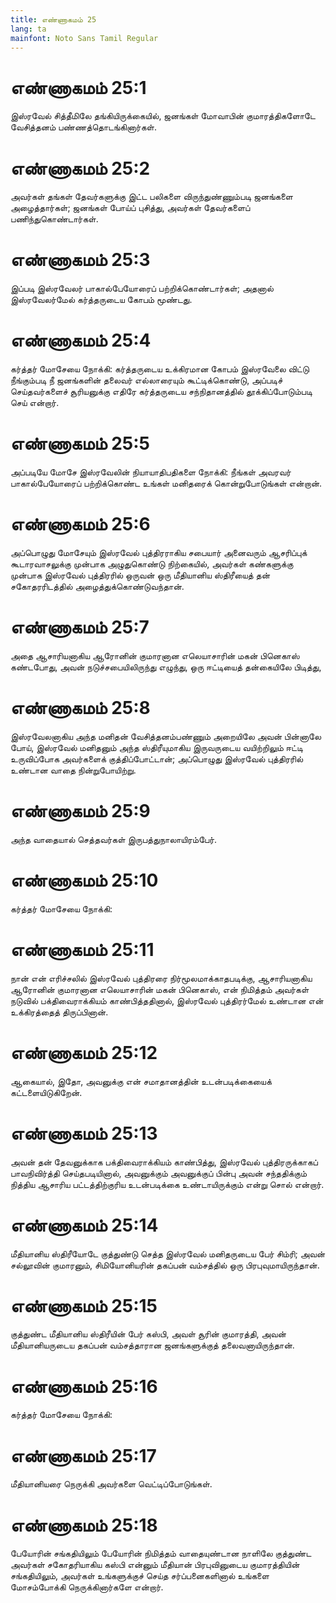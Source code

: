 ```yaml
---
title: எண்ணாகமம் 25
lang: ta
mainfont: Noto Sans Tamil Regular
---
```


# எண்ணாகமம் 25:1

இஸ்ரவேல் சித்தீமிலே தங்கியிருக்கையில், ஜனங்கள் மோவாபின் குமாரத்திகளோடே வேசித்தனம் பண்ணத்தொடங்கினார்கள்.

# எண்ணாகமம் 25:2

அவர்கள் தங்கள் தேவர்களுக்கு இட்ட பலிகளை விருந்துண்ணும்படி ஜனங்களை அழைத்தார்கள்; ஜனங்கள் போய்ப் புசித்து, அவர்கள் தேவர்களைப் பணிந்துகொண்டார்கள்.

# எண்ணாகமம் 25:3

இப்படி இஸ்ரவேலர் பாகால்பேயோரைப் பற்றிக்கொண்டார்கள்; அதனால் இஸ்ரவேலர்மேல் கர்த்தருடைய கோபம் மூண்டது.

# எண்ணாகமம் 25:4

கர்த்தர் மோசேயை நோக்கி: கர்த்தருடைய உக்கிரமான கோபம் இஸ்ரவேலை விட்டு நீங்கும்படி நீ ஜனங்களின் தலைவர் எல்லாரையும் கூட்டிக்கொண்டு, அப்படிச் செய்தவர்களைச் சூரியனுக்கு எதிரே கர்த்தருடைய சந்நிதானத்தில் தூக்கிப்போடும்படி செய் என்றார்.

# எண்ணாகமம் 25:5

அப்படியே மோசே இஸ்ரவேலின் நியாயாதிபதிகளை நோக்கி: நீங்கள் அவரவர் பாகால்பேயோரைப் பற்றிக்கொண்ட உங்கள் மனிதரைக் கொன்றுபோடுங்கள் என்றான்.

# எண்ணாகமம் 25:6

அப்பொழுது மோசேயும் இஸ்ரவேல் புத்திரராகிய சபையார் அனைவரும் ஆசரிப்புக் கூடாரவாசலுக்கு முன்பாக அழுதுகொண்டு நிற்கையில், அவர்கள் கண்களுக்கு முன்பாக இஸ்ரவேல் புத்திரரில் ஒருவன் ஒரு மீதியானிய ஸ்திரீயைத் தன் சகோதரரிடத்தில் அழைத்துக்கொண்டுவந்தான்.

# எண்ணாகமம் 25:7

அதை ஆசாரியனாகிய ஆரோனின் குமாரனான எலெயாசாரின் மகன் பினெகாஸ் கண்டபோது, அவன் நடுச்சபையிலிருந்து எழுந்து, ஒரு ஈட்டியைத் தன்கையிலே பிடித்து,

# எண்ணாகமம் 25:8

இஸ்ரவேலனாகிய அந்த மனிதன் வேசித்தனம்பண்ணும் அறையிலே அவன் பின்னாலே போய், இஸ்ரவேல் மனிதனும் அந்த ஸ்திரீயுமாகிய இருவருடைய வயிற்றிலும் ஈட்டி உருவிப்போக அவர்களைக் குத்திப்போட்டான்; அப்பொழுது இஸ்ரவேல் புத்திரரில் உண்டான வாதை நின்றுபோயிற்று.

# எண்ணாகமம் 25:9

அந்த வாதையால் செத்தவர்கள் இருபத்துநாலாயிரம்பேர்.

# எண்ணாகமம் 25:10

கர்த்தர் மோசேயை நோக்கி:

# எண்ணாகமம் 25:11

நான் என் எரிச்சலில் இஸ்ரவேல் புத்திரரை நிர்மூலமாக்காதபடிக்கு, ஆசாரியனாகிய ஆரோனின் குமாரனான எலெயாசாரின் மகன் பினெகாஸ், என் நிமித்தம் அவர்கள் நடுவில் பக்திவைராக்கியம் காண்பித்ததினால், இஸ்ரவேல் புத்திரர்மேல் உண்டான என் உக்கிரத்தைத் திருப்பினான்.

# எண்ணாகமம் 25:12

ஆகையால், இதோ, அவனுக்கு என் சமாதானத்தின் உடன்படிக்கையைக் கட்டளையிடுகிறேன்.

# எண்ணாகமம் 25:13

அவன் தன் தேவனுக்காக பக்திவைராக்கியம் காண்பித்து, இஸ்ரவேல் புத்திரருக்காகப் பாவநிவிர்த்தி செய்தபடியினால், அவனுக்கும் அவனுக்குப் பின்பு அவன் சந்ததிக்கும் நித்திய ஆசாரிய பட்டத்திற்குரிய உடன்படிக்கை உண்டாயிருக்கும் என்று சொல் என்றார்.

# எண்ணாகமம் 25:14

மீதியானிய ஸ்திரீயோடே குத்துண்டு செத்த இஸ்ரவேல் மனிதருடைய பேர் சிம்ரி; அவன் சல்லூவின் குமாரனும், சிமியோனியரின் தகப்பன் வம்சத்தில் ஒரு பிரபுவுமாயிருந்தான்.

# எண்ணாகமம் 25:15

குத்துண்ட மீதியானிய ஸ்திரீயின் பேர் கஸ்பி, அவள் சூரின் குமாரத்தி, அவன் மீதியானியருடைய தகப்பன் வம்சத்தாரான ஜனங்களுக்குத் தலைவனாயிருந்தான்.

# எண்ணாகமம் 25:16

கர்த்தர் மோசேயை நோக்கி:

# எண்ணாகமம் 25:17

மீதியானியரை நெருக்கி அவர்களை வெட்டிப்போடுங்கள்.

# எண்ணாகமம் 25:18

பேயோரின் சங்கதியிலும் பேயோரின் நிமித்தம் வாதையுண்டான நாளிலே குத்துண்ட அவர்கள் சகோதரியாகிய கஸ்பி என்னும் மீதியான் பிரபுவினுடைய குமாரத்தியின் சங்கதியிலும், அவர்கள் உங்களுக்குச் செய்த சர்ப்பனைகளினால் உங்களை மோசம்போக்கி நெருக்கினார்களே என்றார்.

